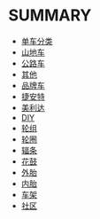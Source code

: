 # SUMMARY

<!--
create time: 2015-09-06 22:40:59
Author: amoblin

This file is created by Marboo<http://marboo.io> template file $MARBOO_HOME/.media/starts/default.md
本文件由 Marboo<http://marboo.io> 模板文件 $MARBOO_HOME/.media/starts/default.md 创建
-->

* [单车分类](bicycle/index.md)
 * [山地车](bicycle/mtb.md)
 * [公路车](bicycle/racing.md)
 * [其他](bicycle/else.md)
* [品牌车](all-in-one/index.md)
 * [捷安特](all-in-one/giant.md)
 * [美利达](all-in-one/merida.md)
* [DIY](diy/index.md)
 * [轮组](wheelset/wheelset.md)
  * [轮圈](wheelset/rim.md)
  * [辐条](wheelset/spoke.md)
  * [花鼓](wheelset/hub.md)
  * [外胎](wheelset/tire.md)
  * [内胎](wheelset/tube.md)
 * [车架]()
* [社区](community.md)
